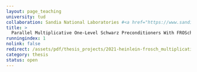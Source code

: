 ```yaml
---
layout: page_teaching
university: tud
collaboration: Sandia National Laboratories #<a href="https://www.sandia.gov/" target="_blank">Sandia National Labs</a>
title: >
  Parallel Multiplicative One-Level Schwarz Preconditioners With FROSch and Trilinos
runningindex: 1
nolink: false
redirect: /assets/pdf/thesis_projects/2021-heinlein-frosch_multiplicative_coloring.pdf
category: thesis
status: open
---
```

